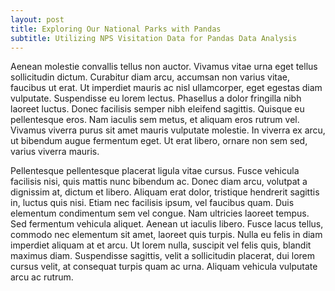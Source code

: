 ```yaml
---
layout: post
title: Exploring Our National Parks with Pandas
subtitle: Utilizing NPS Visitation Data for Pandas Data Analysis
---
```


Aenean molestie convallis tellus non auctor. Vivamus vitae urna eget tellus sollicitudin dictum. Curabitur diam arcu, accumsan non varius vitae, faucibus ut erat. Ut imperdiet mauris ac nisl ullamcorper, eget egestas diam vulputate. Suspendisse eu lorem lectus. Phasellus a dolor fringilla nibh laoreet luctus. Donec facilisis semper nibh eleifend sagittis. Quisque eu pellentesque eros. Nam iaculis sem metus, et aliquam eros rutrum vel. Vivamus viverra purus sit amet mauris vulputate molestie. In viverra ex arcu, ut bibendum augue fermentum eget. Ut erat libero, ornare non sem sed, varius viverra mauris.

Pellentesque pellentesque placerat ligula vitae cursus. Fusce vehicula facilisis nisi, quis mattis nunc bibendum ac. Donec diam arcu, volutpat a dignissim at, dictum et libero. Aliquam erat dolor, tristique hendrerit sagittis in, luctus quis nisi. Etiam nec facilisis ipsum, vel faucibus quam. Duis elementum condimentum sem vel congue. Nam ultricies laoreet tempus. Sed fermentum vehicula aliquet. Aenean ut iaculis libero. Fusce lacus tellus, commodo nec elementum sit amet, laoreet quis turpis. Nulla eu felis in diam imperdiet aliquam at et arcu. Ut lorem nulla, suscipit vel felis quis, blandit maximus diam. Suspendisse sagittis, velit a sollicitudin placerat, dui lorem cursus velit, at consequat turpis quam ac urna. Aliquam vehicula vulputate arcu ac rutrum.
